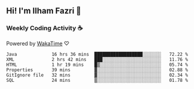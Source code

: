 ## Hi! I'm Ilham Fazri 👋

### Weekly Coding Activity ☕
Powered by [WakaTime](https://wakatime.com/) ♡
<!--START_SECTION:waka-->

```text
Java             16 hrs 36 mins  ██████████████████░░░░░░░   72.22 %
XML              2 hrs 42 mins   ███░░░░░░░░░░░░░░░░░░░░░░   11.76 %
HTML             1 hr 19 mins    █▒░░░░░░░░░░░░░░░░░░░░░░░   05.74 %
Properties       39 mins         ▓░░░░░░░░░░░░░░░░░░░░░░░░   02.88 %
GitIgnore file   32 mins         ▓░░░░░░░░░░░░░░░░░░░░░░░░   02.34 %
SQL              24 mins         ▒░░░░░░░░░░░░░░░░░░░░░░░░   01.78 %
```

<!--END_SECTION:waka-->
